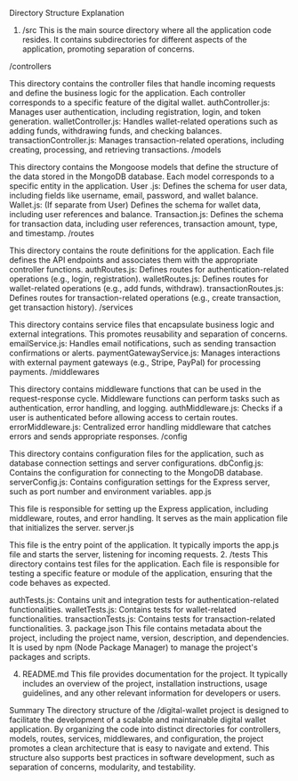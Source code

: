 Directory Structure Explanation
1. /src
This is the main source directory where all the application code resides. It contains subdirectories for different aspects of the application, promoting separation of concerns.

/controllers

This directory contains the controller files that handle incoming requests and define the business logic for the application. Each controller corresponds to a specific feature of the digital wallet.
authController.js: Manages user authentication, including registration, login, and token generation.
walletController.js: Handles wallet-related operations such as adding funds, withdrawing funds, and checking balances.
transactionController.js: Manages transaction-related operations, including creating, processing, and retrieving transactions.
/models

This directory contains the Mongoose models that define the structure of the data stored in the MongoDB database. Each model corresponds to a specific entity in the application.
User .js: Defines the schema for user data, including fields like username, email, password, and wallet balance.
Wallet.js: (If separate from User) Defines the schema for wallet data, including user references and balance.
Transaction.js: Defines the schema for transaction data, including user references, transaction amount, type, and timestamp.
/routes

This directory contains the route definitions for the application. Each file defines the API endpoints and associates them with the appropriate controller functions.
authRoutes.js: Defines routes for authentication-related operations (e.g., login, registration).
walletRoutes.js: Defines routes for wallet-related operations (e.g., add funds, withdraw).
transactionRoutes.js: Defines routes for transaction-related operations (e.g., create transaction, get transaction history).
/services

This directory contains service files that encapsulate business logic and external integrations. This promotes reusability and separation of concerns.
emailService.js: Handles email notifications, such as sending transaction confirmations or alerts.
paymentGatewayService.js: Manages interactions with external payment gateways (e.g., Stripe, PayPal) for processing payments.
/middlewares

This directory contains middleware functions that can be used in the request-response cycle. Middleware functions can perform tasks such as authentication, error handling, and logging.
authMiddleware.js: Checks if a user is authenticated before allowing access to certain routes.
errorMiddleware.js: Centralized error handling middleware that catches errors and sends appropriate responses.
/config

This directory contains configuration files for the application, such as database connection settings and server configurations.
dbConfig.js: Contains the configuration for connecting to the MongoDB database.
serverConfig.js: Contains configuration settings for the Express server, such as port number and environment variables.
app.js

This file is responsible for setting up the Express application, including middleware, routes, and error handling. It serves as the main application file that initializes the server.
server.js

This file is the entry point of the application. It typically imports the app.js file and starts the server, listening for incoming requests.
2. /tests
This directory contains test files for the application. Each file is responsible for testing a specific feature or module of the application, ensuring that the code behaves as expected.

authTests.js: Contains unit and integration tests for authentication-related functionalities.
walletTests.js: Contains tests for wallet-related functionalities.
transactionTests.js: Contains tests for transaction-related functionalities.
3. package.json
This file contains metadata about the project, including the project name, version, description, and dependencies. It is used by npm (Node Package Manager) to manage the project's packages and scripts.

4. README.md
This file provides documentation for the project. It typically includes an overview of the project, installation instructions, usage guidelines, and any other relevant information for developers or users.

Summary
The directory structure of the /digital-wallet project is designed to facilitate the development of a scalable and maintainable digital wallet application. By organizing the code into distinct directories for controllers, models, routes, services, middlewares, and configuration, the project promotes a clean architecture that is easy to navigate and extend. This structure also supports best practices in software development, such as separation of concerns, modularity, and testability.
